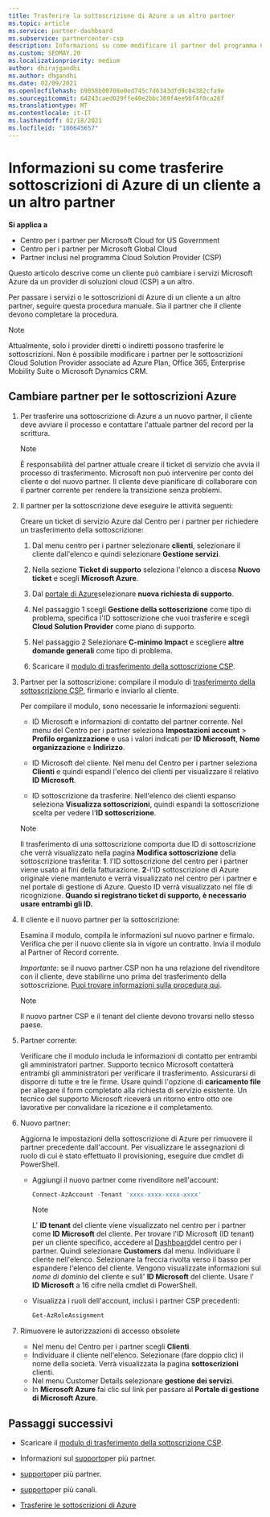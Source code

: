 ```yaml
---
title: Trasferire la sottoscrizione di Azure a un altro partner
ms.topic: article
ms.service: partner-dashboard
ms.subservice: partnercenter-csp
description: Informazioni su come modificare il partner del programma Cloud Solution provider associato alle sottoscrizioni di Azure di un cliente.
ms.custom: SEOMAY.20
ms.localizationpriority: medium
author: dhirajgandhi
ms.author: dhgandhi
ms.date: 02/09/2021
ms.openlocfilehash: b9058b00708e0ed745c7d6343dfd9c04382cfa9e
ms.sourcegitcommit: 64243caed029ffe40e2bbc369f4ee96f4f0ca26f
ms.translationtype: MT
ms.contentlocale: it-IT
ms.lasthandoff: 02/18/2021
ms.locfileid: "100645657"
---
```

# <a name="learn-how-to-transfer-a-customers-azure-subscriptions-to-another-partner"></a>Informazioni su come trasferire sottoscrizioni di Azure di un cliente a un altro partner

**Si applica a**

- Centro per i partner per Microsoft Cloud for US Government
- Centro per i partner per Microsoft Global Cloud
- Partner inclusi nel programma Cloud Solution Provider (CSP)

Questo articolo descrive come un cliente può cambiare i servizi Microsoft Azure da un provider di soluzioni cloud (CSP) a un altro.

Per passare i servizi o le sottoscrizioni di Azure di un cliente a un altro partner, seguire questa procedura manuale. Sia il partner che il cliente devono completare la procedura.

>[!Note]  
>Attualmente, solo i provider diretti o indiretti possono trasferire le sottoscrizioni.
>Non è possibile modificare i partner per le sottoscrizioni Cloud Solution Provider associate ad Azure Plan, Office 365, Enterprise Mobility Suite o Microsoft Dynamics CRM.

## <a name="switch-partners-for-azure-subscriptions"></a>Cambiare partner per le sottoscrizioni Azure

1. Per trasferire una sottoscrizione di Azure a un nuovo partner, il cliente deve avviare il processo e contattare l'attuale partner del record per la scrittura.

   >[!Note]
   > È responsabilità del partner attuale creare il ticket di servizio che avvia il processo di trasferimento. Microsoft non può intervenire per conto del cliente o del nuovo partner. Il cliente deve pianificare di collaborare con il partner corrente per rendere la transizione senza problemi.

2. Il partner per la sottoscrizione deve eseguire le attività seguenti:

   Creare un ticket di servizio Azure dal Centro per i partner per richiedere un trasferimento della sottoscrizione:

   1. Dal menu centro per i partner selezionare **clienti**, selezionare il cliente dall'elenco e quindi selezionare **Gestione servizi**. 

   2. Nella sezione **Ticket di supporto** seleziona l'elenco a discesa **Nuovo ticket** e scegli **Microsoft Azure**.
   
   3. Dal [portale di Azure](https://portal.azure.com)selezionare **nuova richiesta di supporto**.
   
   4. Nel passaggio 1 scegli **Gestione della sottoscrizione** come tipo di problema, specifica l'ID sottoscrizione che vuoi trasferire e scegli **Cloud Solution Provider** come piano di supporto.
   
   5. Nel passaggio 2 Selezionare **C-minimo Impact** e scegliere **altre domande generali** come tipo di problema.
   
   6. Scaricare il [modulo di trasferimento della sottoscrizione CSP](https://query.prod.cms.rt.microsoft.com/cms/api/am/binary/RWwTWC).

3. Partner per la sottoscrizione: compilare il modulo di [trasferimento della sottoscrizione CSP](https://query.prod.cms.rt.microsoft.com/cms/api/am/binary/RWwTWC), firmarlo e inviarlo al cliente. 

   Per compilare il modulo, sono necessarie le informazioni seguenti:

   - ID Microsoft e informazioni di contatto del partner corrente. Nel menu del Centro per i partner seleziona **Impostazioni account** &gt; **Profilo organizzazione** e usa i valori indicati per **ID Microsoft**, **Nome organizzazione** e **Indirizzo**.

   - ID Microsoft del cliente. Nel menu del Centro per i partner seleziona **Clienti** e quindi espandi l'elenco dei clienti per visualizzare il relativo **ID Microsoft**.

   - ID sottoscrizione da trasferire. Nell'elenco dei clienti espanso seleziona **Visualizza sottoscrizioni**, quindi espandi la sottoscrizione scelta per vedere l'**ID sottoscrizione**.

   >[!Note]
   >Il trasferimento di una sottoscrizione comporta due ID di sottoscrizione che verrà visualizzato nella pagina **Modifica sottoscrizione** della sottoscrizione trasferita: **1**. l'ID sottoscrizione del centro per i partner viene usato ai fini della fatturazione. **2**-l'ID sottoscrizione di Azure originale viene mantenuto e verrà visualizzato nel centro per i partner e nel portale di gestione di Azure. Questo ID verrà visualizzato nel file di ricognizione.  **Quando si registrano ticket di supporto, è necessario usare entrambi gli ID.**

4. Il cliente e il nuovo partner per la sottoscrizione:

   Esamina il modulo, compila le informazioni sul nuovo partner e firmalo. Verifica che per il nuovo cliente sia in vigore un contratto. Invia il modulo al Partner of Record corrente.

   *Importante*: se il nuovo partner CSP non ha una relazione del rivenditore con il cliente, deve stabilirne uno prima del trasferimento della sottoscrizione. [Puoi trovare informazioni sulla procedura qui](request-a-relationship-with-a-customer.md).

   >[!Note]
   >Il nuovo partner CSP e il tenant del cliente devono trovarsi nello stesso paese. 

5. Partner corrente:

   Verificare che il modulo includa le informazioni di contatto per entrambi gli amministratori partner. Supporto tecnico Microsoft contatterà entrambi gli amministratori per verificare il trasferimento. Assicurarsi di disporre di tutte e tre le firme. Usare quindi l'opzione di **caricamento file** per allegare il form completato alla richiesta di servizio esistente. Un tecnico del supporto Microsoft riceverà un ritorno entro otto ore lavorative per convalidare la ricezione e il completamento.

6. Nuovo partner:

   Aggiorna le impostazioni della sottoscrizione di Azure per rimuovere il partner precedente dall'account. Per visualizzare le assegnazioni di ruolo di cui è stato effettuato il provisioning, eseguire due cmdlet di PowerShell.

   - Aggiungi il nuovo partner come rivenditore nell'account:

     ```powershell
     Connect-AzAccount -Tenant 'xxxx-xxxx-xxxx-xxxx'
     ```

     >[!NOTE]
     > L' **ID tenant** del cliente viene visualizzato nel centro per i partner come **ID Microsoft** del cliente. Per trovare l'ID Microsoft (ID tenant) per un cliente specifico, accedere al [Dashboard](https://partner.microsoft.com/dashboard)del centro per i partner. Quindi selezionare **Customers** dal menu. Individuare il cliente nell'elenco. Selezionare la freccia rivolta verso il basso per espandere l'elenco del cliente. Vengono visualizzate informazioni sul *nome di dominio* del cliente e sull' **ID Microsoft** del cliente. Usare l' **ID Microsoft** a 16 cifre nella cmdlet di PowerShell.

   - Visualizza i ruoli dell'account, inclusi i partner CSP precedenti:

     ```powershell
     Get-AzRoleAssignment
     ```

7. Rimuovere le autorizzazioni di accesso obsolete

   - Nel menu del Centro per i partner scegli **Clienti**.
   - Individuare il cliente nell'elenco. Selezionare (fare doppio clic) il nome della società. Verrà visualizzata la pagina **sottoscrizioni** clienti.
   - Nel menu Customer Details selezionare **gestione dei servizi**.
   - In **Microsoft Azure** fai clic sul link per passare al **Portale di gestione di Microsoft Azure**.

## <a name="next-steps"></a>Passaggi successivi

- Scaricare il [modulo di trasferimento della sottoscrizione CSP](https://query.prod.cms.rt.microsoft.com/cms/api/am/binary/RE4ATIA).

- Informazioni sul [supporto](multipartner.md)per più partner.

- [supporto](multipartner.md)per più partner.
- [supporto](multichannel.md)per più canali.
- [Trasferire le sottoscrizioni di Azure](/azure/cost-management-billing/manage/transfer-subscriptions-subscribers-csp)